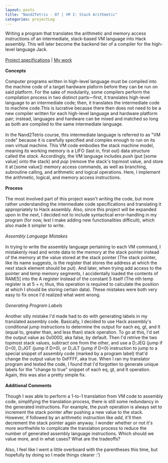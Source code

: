 ```yaml
---
layout: posts
title: "Nand2Tetris - 07 | VM I: Stack Arithmetic"
categories: projectLog
---
```

Writing a program that translates the arithmetic and memory access instructions of an intermediate, stack-based VM language into Hack assembly. This will later become the backend tier of a compiler for the high-level language Jack.
<br><br>
<a href="https://www.nand2tetris.org/project07" target="_blank">Project specifications</a> | <a href="https://github.com/wangzi190/nand2tetris/tree/master/07" target="_blank">My work</a>
<br><br><b>Concepts</b>
<br><br>Computer programs written in high-level language must be compiled into the machine code of a target hardware plaform before they can be run on said platform. For the sake of modularity, some compilers perform the compilation process in two distinct parts—first, it translates high-level language to an intermediate code; then, it translates the intermediate code to machine code.This is lucrative because there then does not need to be a new compiler written for each high-level language and hardware platform pair; instead, languages and hardware can be mixed and matched so long as both are compiled to the same intermediate language.
<br><br>In the Nand2Tetris course, this intermediate language is referred to as "VM code" because it is carefully specified and complex enough to run on its own virtual machine. This VM code embodies the stack machine model, meaning its working memory is a LIFO (last in, first out) data structure called the <i>stack</i>. Accordingly, the VM language includes <i>push</i> (put [some value] onto the stack) and <i>pop</i> (remove the stack's topmost value, and store it at [some value]) memory access commands, as well as branching, subroutine calling, and arithmetic and logical operations. Here, I implement the arithmetic, logical, and memory access instructions.
<br><br><b>Process</b>
<br><br>The most involved part of this project wasn't writing the code, but more rather understanding the intermediate code specifications and translating it appropriately to Hack assembly. Also, since this project will be expanded upon in the next, I decided not to include syntactical error-handling in my program (for now, lest I make adding new functionalities difficult), which also made it simpler to write.
<br><br><i>Assembly Language Mistakes</i>
<br><br>In trying to write the assembly language pertaining to each VM command, I mistakenly read and wrote data to the memory at the stack pointer instead of the memory at the value stored at the stack pointer (The stack pointer, like its name suggests, is the register that stores the address at which the next stack element should be put). And later, when trying add access to the pointer and temp memory segments, I accidentally loaded the contents of RAM[5] into the A register instead of the constant 5 itself (The <i>n</i>th temp register is at 5 + n; thus, this operation is required to calculate the position at which I should be storing certain data). These mistakes were both very easy to fix once I'd realized what went wrong.
<br><br><i>Generating Program Labels</i>
<br><br>Another silly mistake I'd made had to do with generating labels in my translated assembly code. Basically, I decided to use Hack assembly's conditional jump instructions to determine the output for each eq, gt, and lt (equal to, greater than, and less than) stack operation. To go at this, I'd set the output value as 0x0000, aka false, by default. Then I'd retrive the two topmost stack values, subtract one from the other, and use a D;JEQ (jump if D=0), D;JGT (jump if D>0), or D;JLT (jump if D<0) instruction to jump to a special snippet of assembly code (marked by a program label) that'd change the output value to 0xFFFF, aka true. When I ran my translator program and tested the code, I found that I'd forgotten to generate unique labels for the "change to true" snippet of each eq, gt, and lt operation. Again, this was also a pretty simple fix.
<br><br><b>Additional Comments</b>
<br><br>Though I was able to perform a 1-to-1 translation from VM code to assembly code, simplifying the translation process, there is still some redundancy in the generated instructions. For example, the <i>push</i> operation is always set to increment the stack pointer after pushing a new value to the stack. However, if followed by an arithmetic instruction like <i>add</i>, it'll then decrement the stack pointer again anyway. I wonder whether or not it's more worthwhile to complicate the translation process to reduce the number of generated assembly language instructions. Which should we value more, and in what cases? What are the tradeoffs?
<br><br>Also, I feel like I went a little overboard with the parentheses this time, but hopefully by doing so I made things clearer :')